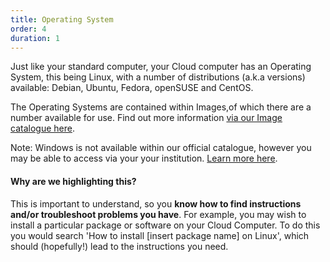 ```yaml
---
title: Operating System
order: 4
duration: 1
---
```


Just like your standard computer, your Cloud computer has an Operating System, this being Linux, with a number of distributions (a.k.a versions) available: Debian, Ubuntu, Fedora, openSUSE and CentOS.

The Operating Systems are contained within Images,of which there are a number available for use. Find out more information [via our Image catalogue here](https://support.ehelp.edu.au/support/solutions/articles/6000106269-image-catalog).

Note: Windows is not available within our official catalogue, however you may be able to access via your your institution. [Learn more here](https://support.ehelp.edu.au/support/solutions/articles/6000245786-summary-of-support-for-windows-instances-by-nectar-cloud-nodes).

#### Why are we highlighting this?

This is important to understand, so you **know how to find instructions and/or troubleshoot problems you have**. For example, you may wish to install a particular package or software on your Cloud Computer. To do this you would search 'How to install [insert package name] on Linux', which should (hopefully!) lead to the instructions you need.
